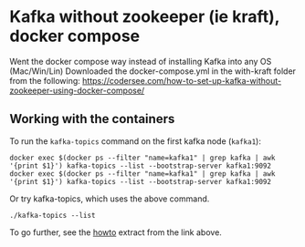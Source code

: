 # Kafka without zookeeper (ie kraft), docker compose

Went the docker compose way instead of installing Kafka into any OS (Mac/Win/Lin)
Downloaded the docker-compose.yml in the with-kraft folder from the following:
https://codersee.com/how-to-set-up-kafka-without-zookeeper-using-docker-compose/

## Working with the containers

To run the `kafka-topics` command on the first kafka node (`kafka1`):

```shell
docker exec $(docker ps --filter "name=kafka1" | grep kafka | awk '{print $1}') kafka-topics --list --bootstrap-server kafka1:9092
docker exec $(docker ps --filter "name=kafka1" | grep kafka | awk '{print $1}') kafka-topics --list --bootstrap-server kafka1:9092
```

Or try kafka-topics, which uses the above command.

```shell
./kafka-topics --list
```

To go further, see the [howto](How-To-Set-Up-Kafka-Without-Zookeeper-using-Docker-Compose.md) extract from the link above.
